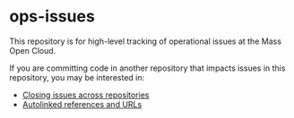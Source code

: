 # ops-issues

This repository is for high-level tracking of operational issues at the Mass Open Cloud.

If you are committing code in another repository that impacts issues in this repository, you may be interested in:

- [Closing issues across repositories](https://github.blog/2013-03-18-closing-issues-across-repositories/)
- [Autolinked references and URLs](https://docs.github.com/en/free-pro-team@latest/github/writing-on-github/autolinked-references-and-urls)

